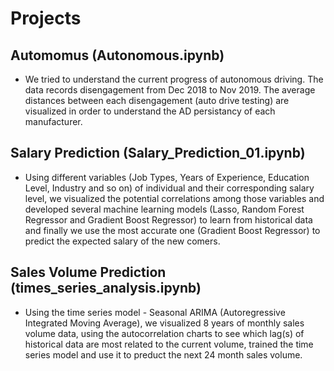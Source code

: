 # Projects

## Automomus (Autonomous.ipynb)
- We tried to understand the current progress of autonomous driving. The data records disengagement from Dec 2018 to Nov 2019. 
The average distances between each disengagement (auto drive testing) are visualized in order to understand the AD persistancy of each manufacturer.

## Salary Prediction (Salary_Prediction_01.ipynb)
- Using different variables (Job Types, Years of Experience, Education Level, Industry and so on) of individual and their corresponding salary level, we 
visualized the potential correlations among those variables and developed several machine learning models 
(Lasso, Random Forest Regressor and Gradient Boost Regressor) to learn from historical data and finally we use the most accurate one (Gradient Boost Regressor)
to predict the expected salary of the new comers.

## Sales Volume Prediction (times_series_analysis.ipynb)
- Using the time series model - Seasonal ARIMA (Autoregressive Integrated Moving Average), we visualized 8 years of monthly sales volume data, using the autocorrelation charts to see which lag(s) of historical data are most related to the current volume, trained the time series model and use it to preduct the next 24 month sales volume.
